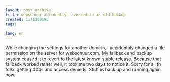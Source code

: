 ```yaml
---
layout: post_archive
title: webschuur accidently reverted to an old backup
created: 1171369193
tags:

lang: en
---
```

While changing the settings for another domain, I accidentaly changed a file permission on the server for webschuur.com. My fallback and backup system caused it to revert to the latest known stable release. Because that fallback worked rather well, it took me two days to notice it. Sorry for all th folks getting 404s and access denieds. Stuff is back up and running again now.
